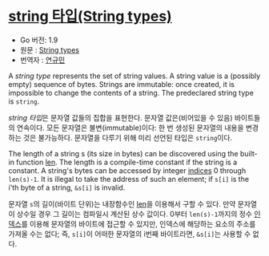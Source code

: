 # [string 타입(String types)](#string-types)

* Go 버전: 1.9
* 원문 : [String types](https://golang.org/ref/spec#String_types)
* 번역자 : [연규민](@voidsatisfaction)

A *string type* represents the set of string values. A string value is a (possibly empty) sequence of bytes. Strings are immutable: once created, it is impossible to change the contents of a string. The predeclared string type is `string`.

*string 타입*은 문자열 값들의 집합을 표현한다. 문자열 값은(비어있을 수 있음) 바이트들의 연속이다. 모든 문자열은 불변(immutable)이다: 한 번 생성된 문자열의 내용을 변경하는 것은 불가능하다. 문자열을 다루기 위해 미리 선언된 타입은 `string`이다.

The length of a string s (its size in bytes) can be discovered using the built-in function [len](/Built-in%20functions/length_and_capacity.html). The length is a compile-time constant if the string is a constant. A string's bytes can be accessed by integer [indices](/Expressions/index_expressions.html) 0 through `len(s)-1`. It is illegal to take the address of such an element; if `s[i]` is the i'th byte of a string, `&s[i]` is invalid.

문자열 `s`의 길이(바이트 단위)는 내장함수인 [len](/Built-in%20functions/length_and_capacity.html)을 이용해서 구할 수 있다. 만약 문자열이 상수일 경우 그 길이는 컴파일시 계산된 상수 값이다. 0부터 `len(s)-1`까지의 정수 [인덱스](/Expressions/index_expressions.html)를 이용해 문자열의 바이트에 접근할 수 있지만, 인덱스에 해당하는 요소의 주소를 가져올 수는 없다; 즉, `s[i]`이 어떠한 문자열의 i번째 바이트라면, `&s[i]`는 사용할 수 없다.

